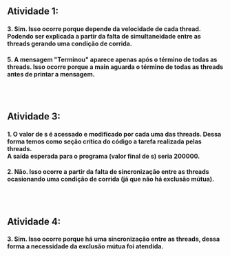 <h2>Atividade 1:
<h4>3. Sim. Isso ocorre porque depende da velocidade de cada thread. Podendo ser explicada a partir da falta de simultaneidade entre as threads gerando uma condição de corrida.

<br>
<h4>5. A mensagem "Terminou" aparece apenas após o término de todas as threads. Isso ocorre porque a main aguarda o término de todas as threads antes de printar a mensagem.


<br><br>

<h2>Atividade 3:
<h4>1. O valor de s é acessado e modificado por cada uma das threads. Dessa forma temos como seção crítica do código a tarefa realizada pelas threads. <br>
A saída esperada para o programa (valor final de s) seria 200000.

<br>
<h4>2. Não. Isso ocorre a partir da falta de sincronização entre as threads ocasionando uma condição de corrida (já que não há exclusão mútua).


<br><br>


<h2>Atividade 4:
<h4>3. Sim. Isso ocorre porque há uma sincronização entre as threads, dessa forma a necessidade da exclusão mútua foi atendida.

<br><br>

